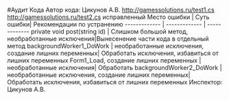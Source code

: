 #Аудит Кода
Автор кода: Цикунов А.В.
http://gamessolutions.ru/test1.cs
http://gamessolutions.ru/test2.cs исправленный
Место ошибки  | Суть ошибки| Рекомендации по устранению
------------- | ------------- | ------------- 
  private void post(string id) | Слишком большой метод, необработанные исключения|Вынесенение части кода в отдельный метод
 backgroundWorker1_DoWork  | необработанные исключения, создание лишних переменных| Обработать исключения, избавиться от лишних переменных
  Form1_Load, создание лишних переменных  | необработанные исключения| Обработать
   backgroundWorker2_DoWork  | необработанные исключения, создание лишних переменных| Обработать исключения, избавиться от лишних переменных
Инспектор:
Цикунов А.В.

